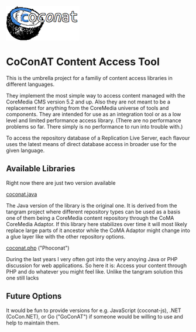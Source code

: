 ![CoConAT](coconat-small.png)

# CoConAT Content Access Tool

This is the umbrella project for a familiy of content access libraries in different languages.

They implement the most simple way to access content managed with the CoreMedia CMS version 5.2 and up. Also they are not meant to be a replacement for anything from the CoreMedia universe of tools and components. They are intended for use as an integration tool or as a low level and limited performance access library. (There are no performance problems so far. There simply is no performance to run into trouble with.)

To access the repository database of a Replication Live Server, each flavour uses the latest means of direct database access in broader use for the given language.

## Available Libraries

Right now there are just two version available

[coconat.java](https://github.com/mgoellnitz/coconat.java)

The Java version of the library is the original one. It is derived from the tangram project where different repository types can be used as a basis one of them being a CoreMedia content repository through the CoMA CoreMedia Adaptor. If this library here stabilizes over time it will most likely replace large parts of it ancestor while the CoMA Adaptor might change into a glue layer like with the other repository options.

[coconat.php](https://github.com/mgoellnitz/coconat.php) ("Phoconat")

During the last years I very often got into the very anoying Java or PHP discussion for web applications. So here it is: Access your content through PHP and do whatever you might feel like. Unlike the tangram solution this one still lacks

## Future Options

It would be fun to provide versions for e.g. JavaScript (coconat-js), .NET (CoCon.NET), or Go ("GoConAT") if someone would be willing to use and help to maintain them.

